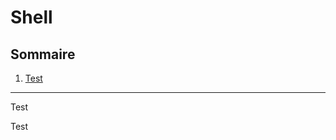 # Shell

## Sommaire

1. [Test](https://github.com/ByMSRT/Shell/blob/main/test.md)

-----------------
Test

Test
